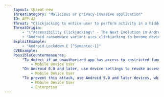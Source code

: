 ```yaml
---
    layout: threat-new
    ThreatCategory: "Malicious or privacy-invasive application"
    ID: APP-42
    Threat: "Clickjacking to entice user to perform activity in a hidden application."
    ThreatOrigin:
        - "\"Accessibility Clickjacking\" - The Next Evolution in Android Malware that Impacts More Than 500 Million Devices [^YAmit1]"
        - "Android ransomware variant uses clickjacking to become device administrator [^M-Zhang-1]"
    ExploitExample:
        - "Android.Lockdown.E [^Symantec-1]"
    CVEExample:
    PossibleCountermeasures:
        "To detect if an unauthorized app has access to restricted functionality, such as Device Administrator or Accessibility Services, use device settings to review permissions and identify any app for which that functionality is not authorized.":
            - Mobile Device User
        "On Android 6.0 and later, use device settings to revoke access to unauthorized services, such as Device Administrator or Accessibility Services. On earlier versions, permissions cannot be individually revoked; instead, the app must be uninstalled.":
            - Mobile Device User
        "To prevent this attack, use Android 5.0 and later devices, which does not allow apps to appear above any system dialogs used to grant permissions.":
            - Mobile Device User
            - Enterprise
---
```

